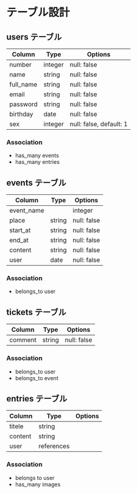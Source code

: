 # テーブル設計

## users テーブル

| Column    | Type    | Options                 |
| ----------|---------|-------------------------|  
| number    | integer | null: false             |
| name      | string  | null: false             |
| full_name | string  | null: false             |
| email     | string  | null: false             |
| password  | string  | null: false             |
| birthday  | date    | null: false             |
| sex       | integer | null: false, default: 1 |

### Association

* has_many events
* has_many entries

##  events テーブル

| Column    | Type    | Options                 |
| ----------|---------|-------------------------|  
| event_name|         | integer | null: false   |
| place     | string  | null: false             |
| start_at  | string  | null: false             |
| end_at    | string  | null: false             |
| content   | string  | null: false             |
| user      | date    | null: false             |

### Association

* belongs_to user

## tickets テーブル

| Column    | Type    | Options                 |
| ----------|---------|-------------------------|  
| comment   | string  | null: false             |

### Association

* belongs_to user
* belongs_to event


## entries テーブル

| Column    | Type       | Options                 |
| ----------|------------|-------------------------|  
|  titele   | string     |                         |     
|  content  | string     |                         |
|  user     | references |                         |

### Association

* belongs to user
* has_many images



